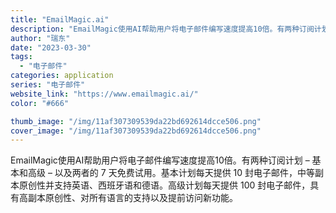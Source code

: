```yaml
---
title: "EmailMagic.ai"
description: "EmailMagic使用AI帮助用户将电子邮件编写速度提高10倍。有两种订阅计划 – 基本和高级 – 以及两者的 7 天"
author: "瑞东"
date: "2023-03-30"
tags:
  - "电子邮件"
categories: application
series: "电子邮件"
website_link: "https://www.emailmagic.ai/"
color: "#666"

thumb_image: "/img/11af307309539da22bd692614dcce506.png"
cover_image: "/img/11af307309539da22bd692614dcce506.png"
---
```


EmailMagic使用AI帮助用户将电子邮件编写速度提高10倍。有两种订阅计划 – 基本和高级 – 以及两者的 7 天免费试用。基本计划每天提供 10 封电子邮件，中等副本原创性并支持英语、西班牙语和德语。高级计划每天提供 100 封电子邮件，具有高副本原创性、对所有语言的支持以及提前访问新功能。